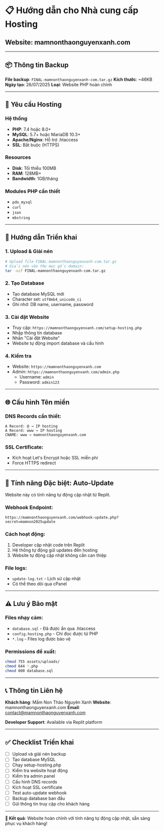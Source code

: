 # 📋 Hướng dẫn cho Nhà cung cấp Hosting
## Website: mamnonthaonguyenxanh.com

---

## 📦 Thông tin Backup

**File backup**: `FINAL-mamnonthaonguyenxanh-com.tar.gz`
**Kích thước**: ~46KB
**Ngày tạo**: 26/07/2025
**Loại**: Website PHP hoàn chỉnh

---

## 🔧 Yêu cầu Hosting

### Hệ thống
- **PHP**: 7.4 hoặc 8.0+ 
- **MySQL**: 5.7+ hoặc MariaDB 10.3+
- **Apache/Nginx**: Hỗ trợ .htaccess
- **SSL**: Bắt buộc (HTTPS)

### Resources
- **Disk**: Tối thiểu 100MB
- **RAM**: 128MB+
- **Bandwidth**: 1GB/tháng

### Modules PHP cần thiết
- `pdo_mysql`
- `curl`
- `json`
- `mbstring`

---

## 🚀 Hướng dẫn Triển khai

### 1. Upload & Giải nén
```bash
# Upload file FINAL-mamnonthaonguyenxanh-com.tar.gz
# Giải nén vào thư mục gốc domain:
tar -xzf FINAL-mamnonthaonguyenxanh-com.tar.gz
```

### 2. Tạo Database
- Tạo database MySQL mới
- Character set: `utf8mb4_unicode_ci`
- Ghi nhớ: DB name, username, password

### 3. Cài đặt Website
- Truy cập: `https://mamnonthaonguyenxanh.com/setup-hosting.php`
- Nhập thông tin database
- Nhấn "Cài đặt Website"
- Website tự động import database và cấu hình

### 4. Kiểm tra
- Website: `https://mamnonthaonguyenxanh.com`
- Admin: `https://mamnonthaonguyenxanh.com/admin.php`
  - Username: `admin`
  - Password: `admin123`

---

## 🌐 Cấu hình Tên miền

### DNS Records cần thiết:
```
A Record: @ → IP hosting
A Record: www → IP hosting
CNAME: www → mamnonthaonguyenxanh.com
```

### SSL Certificate:
- Kích hoạt Let's Encrypt hoặc SSL miễn phí
- Force HTTPS redirect

---

## 🔄 Tính năng Đặc biệt: Auto-Update

Website này có tính năng tự động cập nhật từ Replit.

### Webhook Endpoint:
```
https://mamnonthaonguyenxanh.com/webhook-update.php?secret=mamnon2025update
```

### Cách hoạt động:
1. Developer cập nhật code trên Replit
2. Hệ thống tự động gửi updates đến hosting
3. Website tự động cập nhật không cần can thiệp

### File logs:
- `update-log.txt` - Lịch sử cập nhật
- Có thể theo dõi qua cPanel

---

## ⚠️ Lưu ý Bảo mật

### Files nhạy cảm:
- `database.sql` - Đã được ẩn qua .htaccess
- `config.hosting.php` - Chỉ đọc được từ PHP
- `*.log` - Files log được bảo vệ

### Permissions đề xuất:
```bash
chmod 755 assets/uploads/
chmod 644 *.php
chmod 600 database.sql
```

---

## 📞 Thông tin Liên hệ

**Khách hàng**: Mầm Non Thảo Nguyên Xanh
**Website**: mamnonthaonguyenxanh.com
**Email**: contact@mamnonthaonguyenxanh.com

**Developer Support**: Available via Replit platform

---

## ✅ Checklist Triển khai

- [ ] Upload và giải nén backup
- [ ] Tạo database MySQL
- [ ] Chạy setup-hosting.php
- [ ] Kiểm tra website hoạt động
- [ ] Kiểm tra admin panel
- [ ] Cấu hình DNS records
- [ ] Kích hoạt SSL certificate
- [ ] Test auto-update webhook
- [ ] Backup database ban đầu
- [ ] Gửi thông tin truy cập cho khách hàng

---

**🎯 Kết quả**: Website hoàn chỉnh với tính năng tự động cập nhật, sẵn sàng phục vụ khách hàng!